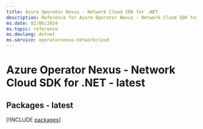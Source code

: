 ```yaml
---
title: Azure Operator Nexus - Network Cloud SDK for .NET
description: Reference for Azure Operator Nexus - Network Cloud SDK for .NET
ms.date: 02/06/2024
ms.topic: reference
ms.devlang: dotnet
ms.service: operatornexus-networkcloud
---
```

# Azure Operator Nexus - Network Cloud SDK for .NET - latest
## Packages - latest
[!INCLUDE [packages](operator-nexus---network-cloud-index.md)]